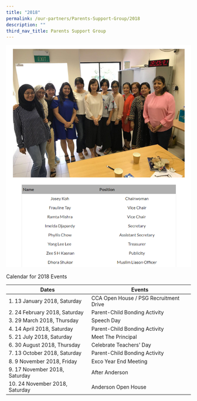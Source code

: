 ```yaml
---
title: "2018"
permalink: /our-partners/Parents-Support-Group/2018
description: ""
third_nav_title: Parents Support Group
---
```

![](/images/image_2018.png)

Calendar for 2018 Events



| Dates | Events | 
| -------- | -------- |
|1. 13 January 2018, Saturday	|CCA Open House / PSG Recruitment Drive 
|2. 24 February 2018, Saturday|	Parent-Child Bonding Activity 
|3. 29 March 2018, Thursday	|Speech Day
|4. 14 April 2018, Saturday	|Parent-Child Bonding Activity
|5. 21 July 2018, Saturday	|Meet The Principal
|6. 30 August 2018, Thursday|Celebrate Teachers' Day
|7. 13 October 2018, Saturday	| Parent-Child Bonding Activity
|8. 9 November 2018, Friday	 |Exco Year End Meeting
|9. 17 November 2018, Saturday	| After Anderson
|10. 24 November 2018, Saturday	 |Anderson Open House

